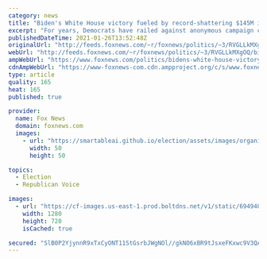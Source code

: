 ```yaml
---
category: news
title: "Biden's White House victory fueled by record-shattering $145M in 'dark money,' report says"
excerpt: "For years, Democrats have railed against anonymous campaign contributions as a uniquely corrupting political force — even as President Biden benefited from a record-shattering amount of \"dark money\" donations during the 2020 election. "
publishedDateTime: 2021-01-26T13:52:48Z
originalUrl: "http://feeds.foxnews.com/~r/foxnews/politics/~3/RVGLLkMXgOQ/bidens-white-house-victory-fueled-by-record-shattering-145m-in-dark-money-report-says"
webUrl: "http://feeds.foxnews.com/~r/foxnews/politics/~3/RVGLLkMXgOQ/bidens-white-house-victory-fueled-by-record-shattering-145m-in-dark-money-report-says"
ampWebUrl: "https://www.foxnews.com/politics/bidens-white-house-victory-fueled-by-record-shattering-145m-in-dark-money-report-says.amp"
cdnAmpWebUrl: "https://www-foxnews-com.cdn.ampproject.org/c/s/www.foxnews.com/politics/bidens-white-house-victory-fueled-by-record-shattering-145m-in-dark-money-report-says.amp"
type: article
quality: 165
heat: 165
published: true

provider:
  name: Fox News
  domain: foxnews.com
  images:
    - url: "https://smartableai.github.io/election/assets/images/organizations/foxnews.com-50x50.jpg"
      width: 50
      height: 50

topics:
  - Election
  - Republican Voice

images:
  - url: "https://cf-images.us-east-1.prod.boltdns.net/v1/static/694940094001/72f42a4f-125b-4568-85ff-a3e63a5a17da/c104fc0a-640b-41f8-a636-659a18524c4d/1280x720/match/image.jpg"
    width: 1280
    height: 720
    isCached: true

secured: "SlB0P2YjynnR9xTxCyONT11StGsrbJWgNOl//gkNO6xBR9tJsxeFKxwc9V3QA7JYXfFd8okv72dfi16sWECi+ZTP77WariHZa+rg2mzGg9+rWFKYb4wAv/X++zprXsX2jvAuk7C5H6mzZXuIGk798LNxeuTqcfqr1om70GpZq9vKy3/x0MNsblJ0Yf0BHXcs0kqqmfZpLRz1D4v1M4DqnCYpG8fOKd1tj7mUOb5NGMUOtoWTRzmlVJJZHKKCIHdKJ8p7aJj8bgynHD6+oHXuuBeV0PxtBdcaen2JVYYoyBoMTOk1CJZcd+NjAV7VfsLJbyncA7aIVkiZu2lhABz5gtp0Q2IPupBD7/ir+hNEhv0=;ZfO3JRg3Y8AN0LCIbgslUA=="
---
```


